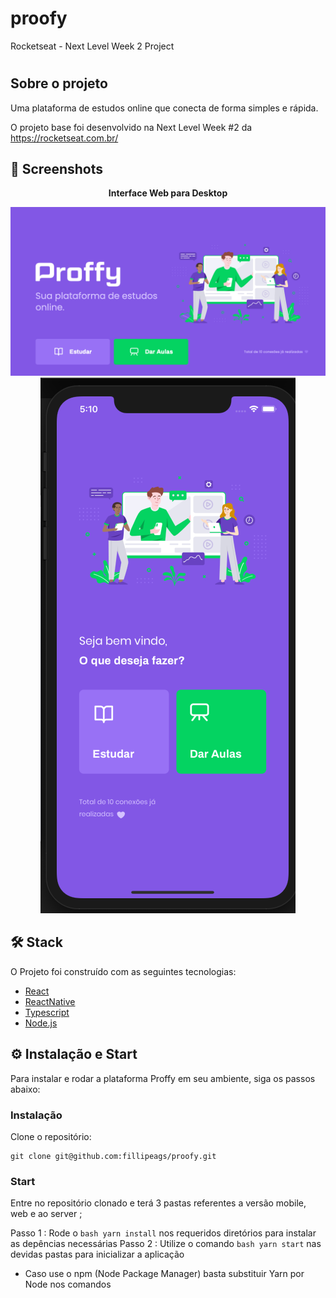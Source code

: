# proofy
 Rocketseat - Next Level Week 2 Project


<h1 align="center">
  		
</h1>

## Sobre o projeto

Uma plataforma de estudos online que conecta de forma simples e rápida.

O projeto base foi desenvolvido na Next Level Week #2 da https://rocketseat.com.br/

## 📸 Screenshots

<p align="center"><b>Interface Web para Desktop</b></p>
<p align="center">
  <img src="./layout_images/desktop.png" alt="Landing Page Proffy in Desktop" />
  <img src="./layout_images/mobile.png" alt="Landing Page Proffy in Mobile" />
</p>


## 🛠 Stack

O Projeto foi construído com as seguintes tecnologias:

- [React](https://pt-br.reactjs.org/)
- [ReactNative](https://reactnative.dev/docs/getting-started.html)
- [Typescript](https://www.typescriptlang.org/)
- [Node.js](https://nodejs.org/en/)

## ⚙ Instalação e Start

Para instalar e rodar a plataforma Proffy em seu ambiente, siga os passos abaixo:

### Instalação

Clone o repositório:
```
git clone git@github.com:fillipeags/proofy.git
```

### Start

Entre no repositório clonado e terá 3 pastas referentes a versão mobile, web e ao server ;

Passo 1 : Rode o ```bash yarn install``` nos requeridos diretórios para instalar as depências necessárias
Passo 2 : Utilize o comando ```bash yarn start``` nas devidas pastas para inicializar a aplicação

* Caso use o npm (Node Package Manager) basta substituir Yarn por Node nos comandos




